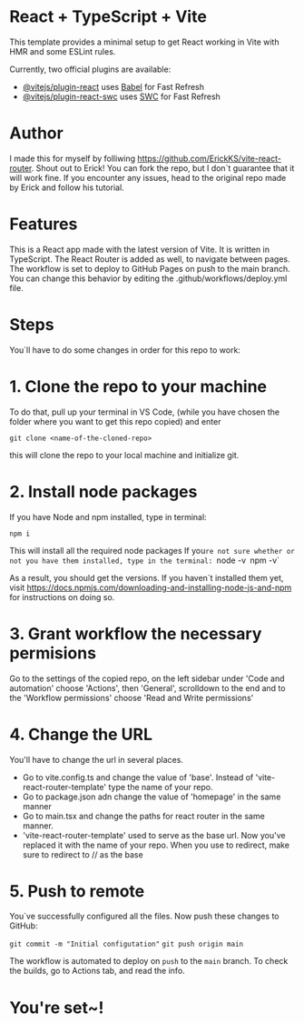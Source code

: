 # React + TypeScript + Vite

This template provides a minimal setup to get React working in Vite with HMR and some ESLint rules.

Currently, two official plugins are available:

- [@vitejs/plugin-react](https://github.com/vitejs/vite-plugin-react/blob/main/packages/plugin-react/README.md) uses [Babel](https://babeljs.io/) for Fast Refresh
- [@vitejs/plugin-react-swc](https://github.com/vitejs/vite-plugin-react-swc) uses [SWC](https://swc.rs/) for Fast Refresh

# Author

I made this for myself by folliwing https://github.com/ErickKS/vite-react-router. Shout out to Erick!
You can fork the repo, but I don`t guarantee that it will work fine. If you encounter any issues, head to the original repo made by Erick and follow his tutorial.

# Features

This is a React app made with the latest version of Vite. It is written in TypeScript. The React Router is added as well, to navigate between pages. The workflow is set to deploy to GitHub Pages on push to the main branch. You can change this behavior by editing the .github/workflows/deploy.yml file. 

# Steps

You`ll have to do some changes in order for this repo to work:

# 1. Clone the repo to your machine

To do that, pull up your terminal in VS Code, (while you have chosen the folder where you want to get this repo copied) and enter 

`git clone <name-of-the-cloned-repo>`

this will clone the repo to your local machine and initialize git.

# 2. Install node packages

If you have Node and npm installed, type in terminal:

`npm i`

This will install all the required node packages
If you`re not sure whether or not you have them installed, type in the terminal:
`node -v`
`npm -v`

As a result, you should get the versions. If you haven`t installed them yet, visit https://docs.npmjs.com/downloading-and-installing-node-js-and-npm for instructions on doing so.

# 3. Grant workflow the necessary permisions

Go to the settings of the copied repo, on the left sidebar under 'Code and automation' choose 'Actions', then 'General', scrolldown to the end and to the 'Workflow permissions' choose 'Read and Write permissions'

# 4. Change the URL 

You'll have to change the url in several places. 
  - Go to vite.config.ts and change the value of 'base'. Instead of 'vite-react-router-template' type the name of your repo.
  - Go to package.json adn change the value of 'homepage' in the same manner
  - Go to main.tsx and change the paths for react router in the same manner.
  - 'vite-react-router-template' used to serve as the base url. Now you've replaced it with the name of your repo. When you use <Link> to redirect, make sure to redirect to /<YourRepoName>/ as the base

# 5. Push to remote

You`ve successfully configured all the files. Now push these changes to GitHub:

`git commit -m "Initial configutation"`
`git push origin main`

The workflow is automated to deploy on `push` to the `main` branch. To check the builds, go to Actions tab, and read the info.

# You're set~!
